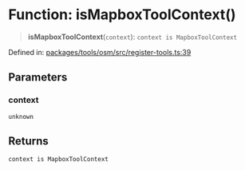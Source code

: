# Function: isMapboxToolContext()

> **isMapboxToolContext**(`context`): `context is MapboxToolContext`

Defined in: [packages/tools/osm/src/register-tools.ts:39](https://github.com/GeoDaCenter/openassistant/blob/bf312b357cb340f1f76fa8b62441fb39bcbce0ce/packages/tools/osm/src/register-tools.ts#L39)

## Parameters

### context

`unknown`

## Returns

`context is MapboxToolContext`
